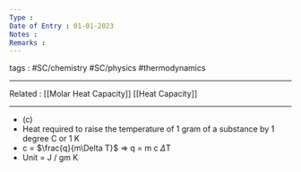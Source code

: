 ```yaml
---
Type : 
Date of Entry : 01-01-2023
Notes : 
Remarks :  
---
```

 tags :  #SC/chemistry #SC/physics #thermodynamics
 
---
Related :  [[Molar Heat Capacity]] [[Heat Capacity]] 

---

- (c)
- Heat required to raise the temperature of 1 gram of a substance by 1 degree C or 1 K
- c = $\frac{q}{m\Delta T}$ => q = m c $\Delta$T
- Unit = J / gm K
